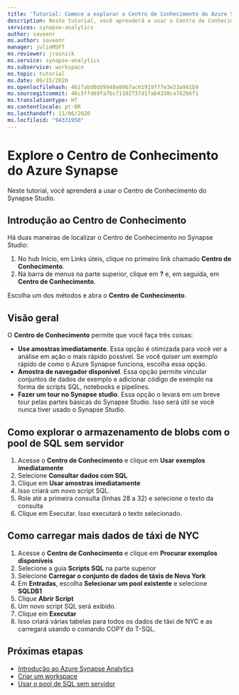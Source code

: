 ```yaml
---
title: 'Tutorial: Comece a explorar o Centro de Conhecimento do Azure Synapse'
description: Neste tutorial, você aprenderá a usar o Centro de Conhecimento do Azure Synapse.
services: synapse-analytics
author: saveenr
ms.author: saveenr
manager: julieMSFT
ms.reviewer: jrasnick
ms.service: synapse-analytics
ms.subservice: workspace
ms.topic: tutorial
ms.date: 09/15/2020
ms.openlocfilehash: 461fabd0dd9948e8967ac61919f77e3e23a981b9
ms.sourcegitcommit: 46c5ffd69fa7bc71102737d1fab4338ca782b6f1
ms.translationtype: HT
ms.contentlocale: pt-BR
ms.lasthandoff: 11/06/2020
ms.locfileid: "94331950"
---
```

# <a name="explore-the-synapse-knowledge-center"></a>Explore o Centro de Conhecimento do Azure Synapse

Neste tutorial, você aprenderá a usar o Centro de Conhecimento do Synapse Studio.

## <a name="getting-to-the-knowledge-center"></a>Introdução ao Centro de Conhecimento

Há duas maneiras de localizar o Centro de Conhecimento no Synapse Studio:

  1. No hub Início, em Links úteis, clique no primeiro link chamado **Centro de Conhecimento**.
  2. Na barra de menus na parte superior, clique em **?** e, em seguida,  em **Centro de Conhecimento**.

Escolha um dos métodos e abra o **Centro de Conhecimento**.

## <a name="overview"></a>Visão geral

O **Centro de Conhecimento** permite que você faça três coisas:
* **Use amostras imediatamente**. Essa opção é otimizada para você ver a análise em ação o mais rápido possível. Se você quiser um exemplo rápido de como o Azure Synapse funciona, escolha essa opção.
* **Amostra de navegador disponível**. Essa opção permite vincular conjuntos de dados de exemplo e adicionar código de exemplo na forma de scripts SQL, notebooks e pipelines.
* **Fazer um tour no Synapse studio**. Essa opção o levará em um breve tour pelas partes básicas do Synapse Studio. Isso será útil se você nunca tiver usado o Synapse Studio.

## <a name="exploring-blob-storage-with-serverless-sql-pool"></a>Como explorar o armazenamento de blobs com o pool de SQL sem servidor

1. Acesse o **Centro de Conhecimento** e clique em **Usar exemplos imediatamente**
1. Selecione **Consultar dados com SQL** 
1. Clique em **Usar amostras imediatamente**
1. Isso criará um novo script SQL.
1. Role até a primeira consulta (linhas 28 a 32) e selecione o texto da consulta
1. Clique em Executar. Isso executará o texto selecionado.

## <a name="loading-more-nyc-taxi-data"></a>Como carregar mais dados de táxi de NYC
1. Acesse o **Centro de Conhecimento** e clique em **Procurar exemplos disponíveis** 
1. Selecione a guia **Scripts SQL** na parte superior
1. Selecione **Carregar o conjunto de dados de táxis de Nova York**
1. Em **Entradas**, escolha **Selecionar um pool existente** e selecione **SQLDB1**
1. Clique **Abrir Script**
1. Um novo script SQL será exibido.
1. Clique em **Executar**
1. Isso criará várias tabelas para todos os dados de táxi de NYC e as carregará usando o comando COPY do T-SQL.

## <a name="next-steps"></a>Próximas etapas

* [Introdução ao Azure Synapse Analytics](get-started.md)
* [Criar um workspace](quickstart-create-workspace.md)
* [Usar o pool de SQL sem servidor](quickstart-sql-on-demand.md)
